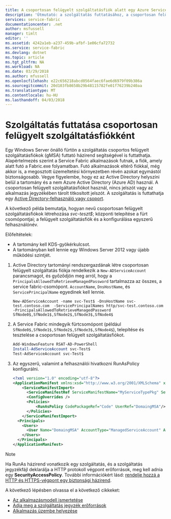 ```yaml
---
title: A csoportosan felügyelt szolgáltatásfiók alatt egy Azure Service Fabric-szolgáltatás futtatásához |} Microsoft Docs
description: 'Útmutató: a szolgáltatás futtatásához, a csoportosan felügyelt szolgáltatásfiókot a Service Fabric Windows önálló fürtön.'
services: service-fabric
documentationcenter: .net
author: msfussell
manager: timlt
editor: ''
ms.assetid: 4242a1eb-a237-459b-afbf-1e06cfa72732
ms.service: service-fabric
ms.devlang: dotnet
ms.topic: article
ms.tgt_pltfrm: NA
ms.workload: NA
ms.date: 03/29/2018
ms.author: mfussell
ms.openlocfilehash: e22c656218abcd0564faec6fae6d6979f09b386a
ms.sourcegitcommit: 20d103fb8658b29b48115782fe01f76239b240aa
ms.translationtype: MT
ms.contentlocale: hu-HU
ms.lasthandoff: 04/03/2018
---
```

# <a name="run-a-service-as-a-group-managed-service-account"></a>Szolgáltatás futtatása csoportosan felügyelt szolgáltatásfiókként
Egy Windows Server önálló fürtön a szolgáltatás csoportos felügyelt szolgáltatásfiókok (gMSA) futtató házirend segítségével is futtathatja.  Alapértelmezés szerint a Service Fabric alkalmazások futnak, a fiók, amely alatt futó a Fabric.exe folyamatban. Futó alkalmazások eltérő fiókkal, még akkor is, a megosztott üzemeltetési környezetben révén azokat egymástól biztonságosabb. Vegye figyelembe, hogy ez az Active Directory helyszíni belül a tartomány és a nem Azure Active Directory (Azure AD) használ. A csoportosan felügyelt szolgáltatásfiókot használ, nincs jelszót vagy az alkalmazás jegyzékében tárolt titkosított jelszót.  A szolgáltatás is futtathatja egy [Active Directory-felhasználó vagy csoport](service-fabric-run-service-as-ad-user-or-group.md).

A következő példa bemutatja, hogyan nevű csoportosan felügyelt szolgáltatásfiókok létrehozása *svc-teszt$*; központi telepítése a fürt csomópontjai; a felügyelt szolgáltatásfiók és a konfigurálása egyszerű felhasználónév.

Előfeltételek:
- A tartomány kell KDS-gyökérkulcsot.
- A tartományban kell lennie egy Windows Server 2012 vagy újabb működési szintjét.

1. Active Directory tartományi rendszergazdának létre csoportosan felügyelt szolgáltatás fiókja rendelkezik a `New-ADServiceAccount` parancsmagot, és győződjön meg arról, hogy a `PrincipalsAllowedToRetrieveManagedPassword` tartalmazza az összes, a service fabric-csomópont. `AccountName`, `DnsHostName`, és `ServicePrincipalName` egyedinek kell lennie.

    ```poweshell
    New-ADServiceAccount -name svc-Test$ -DnsHostName svc-test.contoso.com  -ServicePrincipalNames http/svc-test.contoso.com -PrincipalsAllowedToRetrieveManagedPassword SfNode0$,SfNode1$,SfNode2$,SfNode3$,SfNode4$
    ```

2. A Service Fabric mindegyik fürtcsomópont (például `SfNode0$,SfNode1$,SfNode2$,SfNode3$,SfNode4$`), telepítése és tesztelése a csoportosan felügyelt szolgáltatásfiókot.
    
    ```powershell
    Add-WindowsFeature RSAT-AD-PowerShell
    Install-AdServiceAccount svc-Test$
    Test-AdServiceAccount svc-Test$
    ```

3. Az egyszerű, valamint a felhasználói hivatkozni RunAsPolicy konfigurálni.
    
    ```xml
    <?xml version="1.0" encoding="utf-8"?>
    <ApplicationManifest xmlns:xsd="http://www.w3.org/2001/XMLSchema" xmlns:xsi="http://www.w3.org/2001/XMLSchema-instance" ApplicationTypeName="MyApplicationType" ApplicationTypeVersion="1.0.0" xmlns="http://schemas.microsoft.com/2011/01/fabric">
        <ServiceManifestImport>
          <ServiceManifestRef ServiceManifestName="MyServiceTypePkg" ServiceManifestVersion="1.0.0" />
          <ConfigOverrides />
          <Policies>
              <RunAsPolicy CodePackageRef="Code" UserRef="DomaingMSA"/>
          </Policies>
        </ServiceManifestImport>
      <Principals>
        <Users>
          <User Name="DomaingMSA" AccountType="ManagedServiceAccount" AccountName="domain\svc-Test$"/>
        </Users>
      </Principals>
    </ApplicationManifest>
    ```

> [!NOTE] 
> Ha RunAs házirend vonatkozik egy szolgáltatás, és a szolgáltatás jegyzékfájl deklarálja a HTTP protokoll végpont erőforrások, meg kell adnia egy **SecurityAccessPolicy**.  További információkért lásd: [rendelje hozzá a HTTP és HTTPS-végpont egy biztonsági házirend](service-fabric-assign-policy-to-endpoint.md). 
>

<!--Every topic should have next steps and links to the next logical set of content to keep the customer engaged-->
A következő lépésben olvassa el a következő cikkeket:
* [Az alkalmazásmodell ismertetése](service-fabric-application-model.md)
* [Adja meg a szolgáltatás jegyzék erőforrások](service-fabric-service-manifest-resources.md)
* [Alkalmazás üzembe helyezése](service-fabric-deploy-remove-applications.md)

[image1]: ./media/service-fabric-application-runas-security/copy-to-output.png
